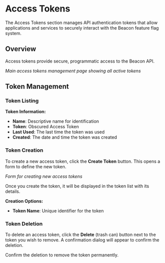 # Access Tokens

The Access Tokens section manages API authentication tokens that allow applications and services to securely interact with the Beacon feature flag system.

## Overview

Access tokens provide secure, programmatic access to the Beacon API.

[//]: # (![Access Tokens Overview]&#40;/assets/images/access-tokens/access-tokens-initial.png&#41;)
*Main access tokens management page showing all active tokens*

## Token Management

### Token Listing

**Token Information:**
- **Name**: Descriptive name for identification
- **Token**: Obscured Access Token
- **Last Used**: The last time the token was used
- **Created**: The date and time the token was created

### Token Creation

To create a new access token, click the **Create Token** button. This opens a form to define the new token.

[//]: # (![Token Creation]&#40;/assets/images/access-tokens/access-tokens-form-create.png&#41;)
*Form for creating new access tokens*

Once you create the token, it will be displayed in the token list with its details.

[//]: # (![Token Created]&#40;/assets/images/access-tokens/access-tokens-after-create.png&#41;)

**Creation Options:**
- **Token Name**: Unique identifier for the token

### Token Deletion

To delete an access token, click the **Delete** (trash can) button next to the token you wish to remove. A confirmation dialog will appear to confirm the deletion.

[//]: # (![Token Deletion]&#40;/assets/images/access-tokens/access-tokens-before-delete.png&#41;)

Confirm the deletion to remove the token permanently.

[//]: # (![Token Deletion Confirmation]&#40;/assets/images/access-tokens/access-tokens-delete.png&#41;)
